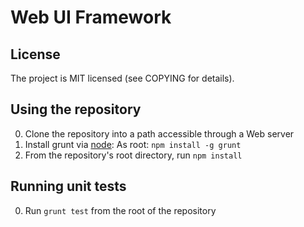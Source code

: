 # Web UI Framework

## License
The project is MIT licensed (see COPYING for details).

## Using the repository
0. Clone the repository into a path accessible through a Web server
1. Install grunt via [node](http://nodejs.org/): As root: ```npm install -g grunt```
2. From the repository's root directory, run ```npm install```

## Running unit tests
0. Run ```grunt test``` from the root of the repository
